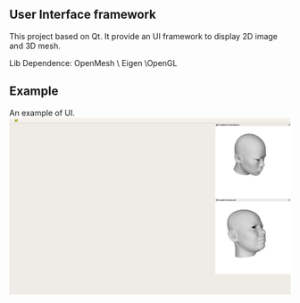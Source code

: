 ## User Interface framework
This project based on Qt. It provide an UI framework to display 2D image and 3D mesh.

Lib Dependence: OpenMesh \ Eigen \OpenGL

## Example
An example of UI.
<img src = 'example.png' width = "1000px"/>
